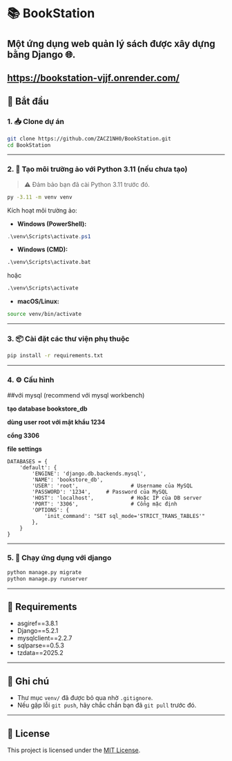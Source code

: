 # 📚 BookStation

Một ứng dụng web quản lý sách được xây dựng bằng Django 🌐.
---
https://bookstation-vjjf.onrender.com/
---

## 🚀 Bắt đầu

### 1. 📥 Clone dự án

```bash
git clone https://github.com/ZACZ1NH0/BookStation.git
cd BookStation
```

---

### 2. 🐍 Tạo môi trường ảo với Python 3.11 (nếu chưa tạo)

> ⚠️ Đảm bảo bạn đã cài Python 3.11 trước đó.

```bash
py -3.11 -m venv venv
```

Kích hoạt môi trường ảo:

- **Windows (PowerShell):**

```powershell
.\venv\Scripts\activate.ps1
```

- **Windows (CMD):**

```cmd
.\venv\Scripts\activate.bat
```
hoặc
```cmd
.\venv\Scripts\activate
```

- **macOS/Linux:**

```bash
source venv/bin/activate
```

---

### 3. 📦 Cài đặt các thư viện phụ thuộc

```bash
pip install -r requirements.txt
```

---

### 4. ⚙️ Cấu hình
##với mysql (recommend với mysql workbench)

**tạo database bookstore_db**

**dùng user root với mật khẩu 1234**

**cổng 3306**

**file settings**
```settings
DATABASES = {
    'default': {
        'ENGINE': 'django.db.backends.mysql',
        'NAME': 'bookstore_db',
        'USER': 'root',                 # Username của MySQL
        'PASSWORD': '1234',     # Password của MySQL
        'HOST': 'localhost',            # Hoặc IP của DB server
        'PORT': '3306',                 # Cổng mặc định
        'OPTIONS': {
            'init_command': "SET sql_mode='STRICT_TRANS_TABLES'"
        },
    }
}
```

---

### 5. 🧪 Chạy ứng dụng với django

```bash
python manage.py migrate
python manage.py runserver
```

---

## 📄 Requirements

- asgiref==3.8.1
- Django==5.2.1
- mysqlclient==2.2.7
- sqlparse==0.5.3
- tzdata==2025.2
---

## 📝 Ghi chú

- Thư mục `venv/` đã được bỏ qua nhờ `.gitignore`.
- Nếu gặp lỗi `git push`, hãy chắc chắn bạn đã `git pull` trước đó.

---
## 📄 License

This project is licensed under the [MIT License](LICENSE).



